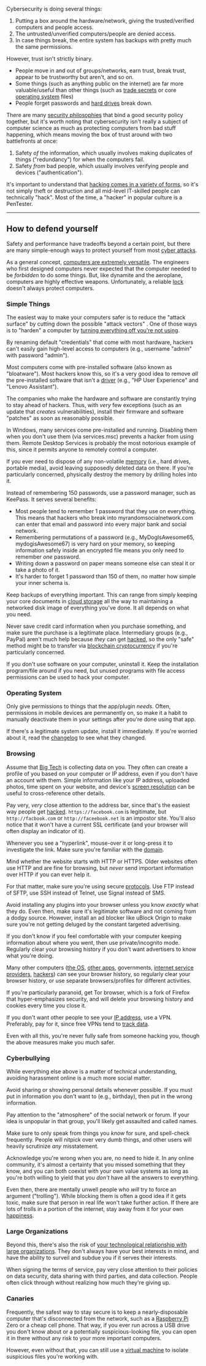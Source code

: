 
Cybersecurity is doing several things:

1. Putting a box around the hardware/network, giving the trusted/verified computers and people access.
2. The untrusted/unverified computers/people are denied access.
3. In case things break, the entire system has backups with pretty much the same permissions.

However, trust isn't strictly binary.

- People move in and out of groups/networks, earn trust, break trust, appear to be trustworthy but aren't, and so on.
- Some things (such as anything public on the internet) are far more valuable/useful than other things (such as [trade secrets](legal-ip.md) or core [operating system](computers-os.md) files)
- People forget passwords and [hard drives](computers-memory.md) break down.

There are many [security philosophies](computers-cysec.md) that bind a good security policy together, but it's worth noting that cybersecurity isn't really a subject of computer science as much as protecting computers from bad stuff happening, which means moving the box of trust around with two battlefronts at once:

1. Safety *of* the information, which usually involves making duplicates of things ("redundancy") for when the computers fail.
2. Safety *from* bad people, which usually involves verifying people and devices ("authentication").

It's important to understand that [hacking comes in a variety of forms](hacking.md), so it's not simply theft or destruction and all mid-level IT-skilled people can technically "hack". Most of the time, a "hacker" in popular culture is a PenTester.

* * * * *

## How to defend yourself

Safety and performance have tradeoffs beyond a certain point, but there are many simple-enough ways to protect yourself from most [cyber attacks](hacking.md).

As a general concept, [computers are extremely versatile](computers-hardware.md). The engineers who first designed computers never expected that the computer needed to be *forbidden* to do some things. But, like dynamite and the aeroplane, computers are highly effective weapons. Unfortunately, a reliable [lock](computers-cysec-authentication.md) doesn't always protect computers.

### Simple Things

The easiest way to make your computers safer is to reduce the "attack surface" by cutting down the possible "attack vectors" . One of those ways is to "harden" a computer by [turning everything off you're not using](computers-cysec.md).

By renaming default "credentials" that come with most hardware, hackers can't easily gain high-level access to computers (e.g., username "admin" with password "admin").

Most computers come with pre-installed software (also known as "bloatware"). Most hackers know this, so it's a very good idea to remove *all* the pre-installed software that isn't a [driver](computers-os.md) (e.g., "HP User Experience" and "Lenovo Assistant").

The companies who make the hardware and software are constantly trying to stay ahead of hackers. Thus, with *very* few exceptions (such as an update that *creates* vulnerabilities), install their firmware and software "patches" as soon as reasonably possible.

In Windows, many services come pre-installed and running. Disabling them when you don't use them (via services.msc) prevents a hacker from using them. Remote Desktop Services is probably the most notorious example of this, since it permits anyone to remotely control a computer.

If you ever need to dispose of any non-volatile [memory](computers-memory.md) (i.e., hard drives, portable media), avoid leaving supposedly deleted data on there. If you're particularly concerned, physically destroy the memory by drilling holes into it.

Instead of remembering 150 passwords, use a password manager, such as KeePass. It serves several benefits:

- Most people tend to remember 1 password that they use on everything. This means that hackers who break into myrandomsocialnetwork.com can enter that email and password into every major bank and social network.
- Remembering permutations of a password (e.g., MyDogIsAwesome65, mydogisAwesome67) is very hard on your memory, so keeping information safely inside an encrypted file means you only need to remember *one* password.
- Writing down a password on paper means someone else can steal it or take a photo of it.
- It's harder to forget 1 password than 150 of them, no matter how simple your inner schema is.

Keep backups of everything important. This can range from simply keeping your core documents in [cloud storage](computers-distsys-cloud.md) all the way to maintaining a networked disk image of everything you've done. It all depends on what you need.

Never save credit card information when you purchase something, and make sure the purchase is a legitimate place. Intermediary groups (e.g., PayPal) aren't much help because *they* can get [hacked](hacking.md), so the only "safe" method might be to transfer via [blockchain cryptocurrency](computers-blockchain.md) if you're particularly concerned.

If you don't use software on your computer, uninstall it. Keep the installation program/file around if you need, but unused programs with file access permissions can be used to hack your computer.

### Operating System

Only give permissions to things that the app/plugin *needs*. Often, permissions in mobile devices are permanently on, so make it a habit to manually deactivate them in your settings after you're done using that app.

If there's a legitimate system update, install it immediately. If you're worried about it, read the [changelog](language-writing-documentation-cs.md) to see what they changed.

### Browsing

Assume that [Big Tech](faang.md) is collecting data on you. They often can create a profile of you based on your computer or IP address, even if you don't have an account with them. Simple information like your IP address, uploaded photos, time spent on your website, and device's [screen resolution](computers-screen.md) can be useful to cross-reference other details.

Pay very, *very* close attention to the address bar, since that's the easiest way people get [hacked](hacking.md). `https://facebook.com` is legitimate, but `http://facbook.com` or `http://faceebook.net` is an impostor site. You'll also notice that it won't have a current SSL certificate (and your browser will often display an indicator of it).

Whenever you see a "hyperlink", mouse-over it or long-press it to investigate the link. Make sure you're familiar with the [domain](computers-webdev.md).

Mind whether the website starts with HTTP or HTTPS. Older websites often use HTTP and are fine for browsing, but *never* send important information over HTTP if you can ever help it.

For that matter, make sure you're using secure [protocols](standards-computers.md). Use FTP instead of SFTP, use SSH instead of Telnet, use Signal instead of SMS.

Avoid installing any plugins into your browser unless you know *exactly* what they do. Even then, make sure it's legitimate software and not coming from a dodgy source. However, install an ad blocker like uBlock Origin to make sure you're not getting deluged by the constant targeted advertising.

If you don't know if you feel comfortable with your computer keeping information about where you went, then use private/incognito mode. Regularly clear your browsing history if you don't want advertisers to know what you're doing.

Many other computers ([the OS](computers-os.md), [other apps](faang.md), governments, [internet service providers](networks-computer.md), [hackers](hacking.md)) can see your browser history, so regularly clear your browser history, or use separate browsers/profiles for different activities.

If you're particularly paranoid, get Tor browser, which is a fork of Firefox that hyper-emphasizes security, and will delete your browsing history and cookies every time you close it.

If you don't want other people to see your [IP address](networks-computer.md), use a VPN. Preferably, pay for it, since free VPNs tend to [track data](faang.md).

Even with all this, you're never fully safe from someone hacking you, though the above measures make you much safer.

### Cyberbullying

While everything else above is a matter of technical understanding, avoiding harassment online is a much more social matter.

Avoid sharing or showing personal details whenever possible. If you must put in information you don't want to (e.g., birthday), then put in the wrong information.

Pay attention to the "atmosphere" of the social network or forum. If your idea is unpopular in that group, you'll likely get assaulted and called names.

Make sure to only speak from things you *know* for sure, and spell-check frequently. People will nitpick over very dumb things, and other users will heavily scrutinize *any* misstatement.

Acknowledge you're wrong when you are, no need to hide it. In any online community, it's almost a certainty that you missed something that they know, and you can both coexist with your own value systems as long as you're both willing to yield that you *don't* have all the answers to everything.

Even then, there are mentally unwell people who *will* try to force an argument ("trolling"). While blocking them is often a good idea if it gets toxic, make sure that person in real life won't take further action. If there are lots of trolls in a portion of the internet, stay away from it for your own [happiness](happiness.md).

### Large Organizations

Beyond this, there's also the risk of [your technological relationship with large organizations](faang.md). They don't always have your best interests in mind, and have the ability to surveil and subdue you if it serves their interests.

When signing the terms of service, pay very close attention to their policies on data security, data sharing with third parties, and data collection. People often click through without realizing how much they're giving up.

### Canaries

Frequently, the safest way to stay secure is to keep a nearly-disposable computer that's disconnected from the network, such as a [Raspberry Pi](computers-embedded.md) Zero or a cheap cell phone. That way, if you ever run across a USB drive you don't know about or a potentially suspicious-looking file, you can open it in there without any risk to your more important computers.

However, even without that, you can still use a [virtual machine](computers-distsys-vm.md) to isolate suspicious files you're working with.
